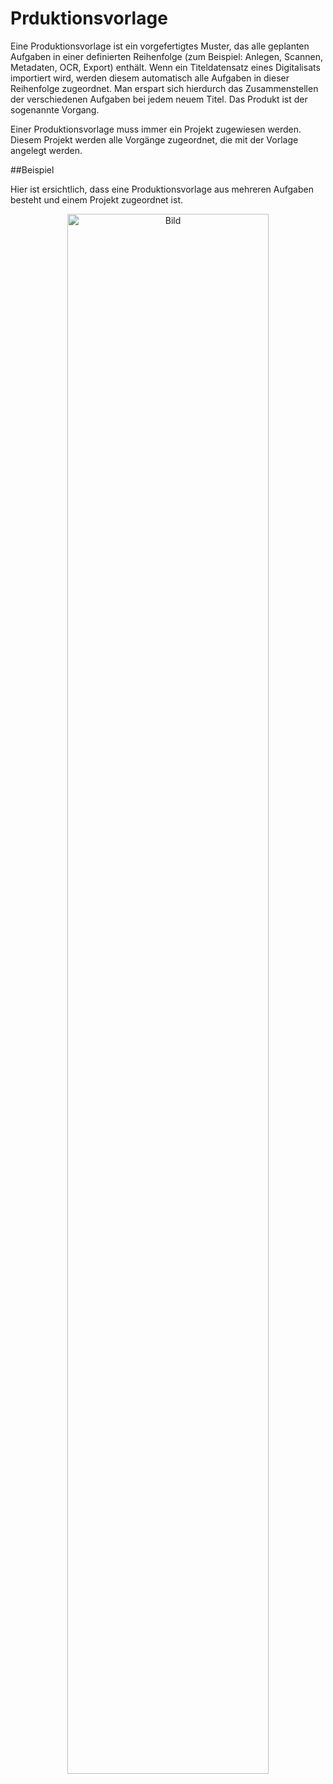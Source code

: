 # Prduktionsvorlage

Eine Produktionsvorlage ist ein vorgefertigtes Muster, das alle geplanten Aufgaben in einer definierten Reihenfolge (zum Beispiel: Anlegen, Scannen, Metadaten, OCR, Export) enthält. Wenn ein Titeldatensatz eines Digitalisats importiert wird, werden diesem automatisch alle Aufgaben in dieser Reihenfolge zugeordnet. Man erspart sich hierdurch das Zusammenstellen der verschiedenen Aufgaben bei jedem neuem Titel. Das Produkt ist der sogenannte Vorgang.

Einer Produktionsvorlage muss immer ein Projekt zugewiesen werden. Diesem Projekt werden alle Vorgänge zugeordnet, die mit der Vorlage angelegt werden. 

##Beispiel

Hier ist ersichtlich, dass eine Produktionsvorlage aus mehreren Aufgaben besteht und einem Projekt zugeordnet ist.

<center><img src= "/user/pictures/ProduktionsvorlagenWorkflow.png" alt="Bild" width= 80% height= auto></center>